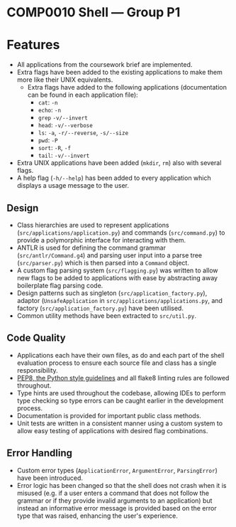 # COMP0010 Shell — Group P1

# Features

- All applications from the coursework brief are implemented.
- Extra flags have been added to the existing applications to make them more like their UNIX equivalents.
  - Extra flags have added to the following applications (documentation can be found in each application file):
    - `cat`: `-n`
    - `echo`: `-n`
    - `grep` `-v/--invert`
    - `head`: `-v/--verbose`
    - `ls`: `-a`, `-r/--reverse`, `-s/--size`
    - `pwd`: `-P`
    - `sort`: `-R`, `-f`
    - `tail`: `-v/--invert`
- Extra UNIX applications have been added (`mkdir`, `rm`) also with several flags.
- A help flag (`-h/--help`) has been added to every application which displays a usage message to the user.

## Design

- Class hierarchies are used to represent applications (`src/applications/application.py`) and commands
(`src/command.py`) to provide a polymorphic interface for interacting with them.  
- ANTLR is used for defining the command grammar (`src/antlr/Command.g4`) and parsing user input into a parse tree
(`src/parser.py`) which is then parsed into a `Command` object.
- A custom flag parsing system (`src/flagging.py`) was written to allow new flags to be added to applications with ease
by abstracting away boilerplate flag parsing code.
- Design patterns such as singleton (`src/application_factory.py`), adaptor (`UnsafeApplication` in
`src/applications/applications.py`, and factory (`src/application_factory.py`) have been utilised.
- Common utility methods have been extracted to `src/util.py`.

## Code Quality

- Applications each have their own files, as do and each part of the shell evaluation process to ensure each source file
and class has a single responsibility.
- [PEP8, the Python style guidelines](https://peps.python.org/pep-0008/) and all flake8 linting rules are followed
throughout.
- Type hints are used throughout the codebase, allowing IDEs to perform type checking so type errors can be caught
earlier in the development process.
- Documentation is provided for important public class methods.
- Unit tests are written in a consistent manner using a custom system to allow easy testing of applications with desired
flag combinations.

## Error Handling

- Custom error types (`ApplicationError`, `ArgumentError`, `ParsingError`) have been introduced.
- Error logic has been changed so that the shell does not crash when it is misused (e.g. if a user enters a command that does
not follow the grammar or if they provide invalid arguments to an application) but instead an informative error message
is provided based on the error type that was raised, enhancing the user's experience. 
